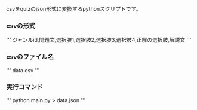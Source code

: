 csvをquizのjson形式に変換するpythonスクリプトです。  
### csvの形式
''' ジャンルid,問題文,選択肢1,選択肢2,選択肢3,選択肢4,正解の選択肢,解説文 '''
### csvのファイル名
''' data.csv '''  
### 実行コマンド  
''' python main.py > data.json '''
